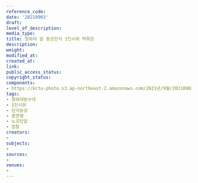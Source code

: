 ```yaml
---
reference_code: 
date: '20210903'
draft: 
level_of_description: 
media_type: 
title: 청와대 앞 동조단식 1인시위 박희은
description: 
weight: 
modified_at: 
created_at: 
link: 
public_access_status: 
copyright_status: 
components:
- https://kctu-photo.s3.ap-northeast-2.amazonaws.com/2021년/9월/20210903-청와대+앞+동조단식+1인시위+박희은_청와대분수대_1인시위_단식농성_총연맹_노조탄압_침탈/_1D21609.jpg
tags:
- 청와대분수대
- 1인시위
- 단식농성
- 총연맹
- 노조탄압
- 침탈
creators:
- 
subjects:
- 
sources:
- 
venues:
- 
---
```

